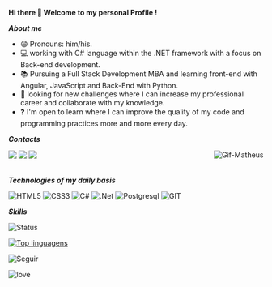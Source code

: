 <b> Hi there 👋 Welcome to my personal Profile ! </b>

<b><i>About me</i></b>
- 😄 Pronouns: him/his.
- 💻 working with C# language within the .NET framework with a focus on Back-end development.
- 📚 Pursuing a Full Stack Development MBA and learning front-end with Angular, JavaScript and Back-End with Python.
- 👯 looking for new challenges where I can increase my professional career and collaborate with my knowledge.
- ❓ I'm open to learn where I can improve the quality of my code and programming practices more and more every day.

<!-- links -->
<b><i>Contacts</i></b>
<div>
  <a href = "https://www.linkedin.com/in/matheus-silva-monteiro-580883217"><img src="https://img.shields.io/badge/LinkedIn-0077B5?style=for-the-badge&logo=linkedin&logoColor=white"target="_blank"></a>
  <a href = "mailto:mathsilvasm@outlook.com"><img src="https://img.shields.io/badge/Microsoft_Outlook-0078D4?style=for-the-badge&logo=microsoft-outlook&logoColor=white"target="_blank"></a>
  <a href = "https://wa.me/5511989359118"><img src="https://img.shields.io/badge/WhatsApp-25D366?style=for-the-badge&logo=whatsapp&logoColor=white"target="_blank">
 </a>
  <img align="right" alt ="Gif-Matheus" src="C:\Users\MCM\Desktop\042264f5c9b05e034f5833f7ce4140f8.gif">
</div>

<br/>

<!-- Tecnologias -->
<b><i>Technologies of my daily basis</i></b>

![HTML5](https://img.shields.io/badge/HTML5-E34F26?style=for-the-badge&logo=html5&logoColor=white)
![CSS3](https://img.shields.io/badge/CSS3-1572B6?style=for-the-badge&logo=css3&logoColor=white)
![C#](https://img.shields.io/badge/C%23-239120?style=for-the-badge&logo=c-sharp&logoColor=white)
![.Net](https://img.shields.io/badge/.NET-5C2D91?style=for-the-badge&logo=.net&logoColor=white)
![Postgresql](https://img.shields.io/badge/PostgreSQL-316192?style=for-the-badge&logo=postgresql&logoColor=white)
![GIT](https://img.shields.io/badge/GIT-E44C30?style=for-the-badge&logo=git&logoColor=white)

<!-- graficos  -->
<b><i>Skills</i></b>

<i class="devicon-github-original colored"></i>

![Status](https://github-readme-stats.vercel.app/api?username=mathsilvaz&show_icons=true&theme=radical)

[![Top linguagens](https://github-readme-stats.vercel.app/api/top-langs/?username=mathsilvaz&layout=compact)](https://github.com/mathsilvaz/github-readme-stats)

![Seguir](https://img.shields.io/github/followers/mathsilvaz.svg?style=social&label=Follow&maxAge=2592000)

![love](http://ForTheBadge.com/images/badges/built-with-love.svg)

